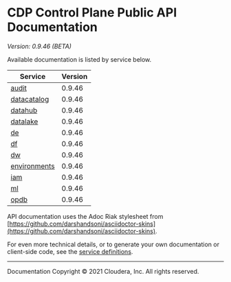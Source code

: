 # CDP Control Plane Public API Documentation

*Version: 0.9.46 (BETA)*

Available documentation is listed by service below.

| Service | Version |
| --- | --- |
| [audit](./audit/index.html) | 0.9.46 |
| [datacatalog](./datacatalog/index.html) | 0.9.46 |
| [datahub](./datahub/index.html) | 0.9.46 |
| [datalake](./datalake/index.html) | 0.9.46 |
| [de](./de/index.html) | 0.9.46 |
| [df](./df/index.html) | 0.9.46 |
| [dw](./dw/index.html) | 0.9.46 |
| [environments](./environments/index.html) | 0.9.46 |
| [iam](./iam/index.html) | 0.9.46 |
| [ml](./ml/index.html) | 0.9.46 |
| [opdb](./opdb/index.html) | 0.9.46 |

API documentation uses the Adoc Riak stylesheet from
[https://github.com/darshandsoni/asciidoctor-skins](https://github.com/darshandsoni/asciidoctor-skins).

For even more technical details, or to generate your own documentation or client-side code, see the
[service definitions](swagger/).

----

Documentation Copyright © 2021 Cloudera, Inc. All rights reserved.

